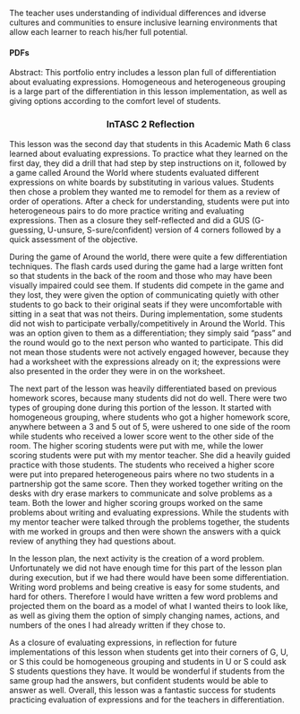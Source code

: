 <p>The teacher uses understanding of individual differences and idverse cultures and communities to ensure inclusive learning environments that allow each learner to reach his/her full potential.</p>
<h4>PDFs</h4>

<p>Abstract: This portfolio entry includes a lesson plan full of differentiation about evaluating expressions. Homogeneous and heterogeneous grouping is a large part of the differentiation in this lesson implementation, as well as giving options according to the comfort level of students. </p>
<h3 align="center">InTASC 2 Reflection</h3>
<p>This lesson was the second day that students in this Academic Math 6 class learned about evaluating expressions. To practice what they learned on the first day, they did a drill that had step by step instructions on it, followed by a game called Around the World where students evaluated different expressions on white boards by substituting in various values. Students then chose a problem they wanted me to remodel for them as a review of order of operations. After a check for understanding, students were put into heterogeneous pairs to do more practice writing and evaluating expressions. Then as a closure they self-reflected and did a GUS (G-guessing, U-unsure, S-sure/confident) version of 4 corners followed by a quick assessment of the objective.</p>
<p>During the game of Around the world, there were quite a few differentiation techniques. The flash cards used during the game had a large written font so that students in the back of the room and those who may have been visually impaired could see them. If students did compete in the game and they lost, they were given the option of communicating quietly with other students to go back to their original seats if they were uncomfortable with sitting in a seat that was not theirs. During implementation, some students did not wish to participate verbally/competitively in Around the World. This was an option given to them as a differentiation; they simply said “pass” and the round would go to the next person who wanted to participate. This did not mean those students were not actively engaged however, because they had a worksheet with the expressions already on it; the expressions were also presented in the order they were in on the worksheet.</p>
<p>The next part of the lesson was heavily differentiated based on previous homework scores, because many students did not do well. There were two types of grouping done during this portion of the lesson. It started with homogeneous grouping, where students who got a higher homework score, anywhere between a 3 and 5 out of 5, were ushered to one side of the room while students who received a lower score went to the other side of the room. The higher scoring students were put with me, while the lower scoring students were put with my mentor teacher. She did a heavily guided practice with those students. The students who received a higher score were put into prepared heterogeneous pairs where no two students in a partnership got the same score. Then they worked together writing on the desks with dry erase markers to communicate and solve problems as a team. Both the lower and higher scoring groups worked on the same problems about writing and evaluating expressions. While the students with my mentor teacher were talked through the problems together, the students with me worked in groups and then were shown the answers with a quick review of anything they had questions about.</p>
<p>In the lesson plan, the next activity is the creation of a word problem. Unfortunately we did not have enough time for this part of the lesson plan during execution, but if we had there would have been some differentiation. Writing word problems and being creative is easy for some students, and hard for others. Therefore I would have written a few word problems and projected them on the board as a model of what I wanted theirs to look like, as well as giving them the option of simply changing names, actions, and numbers of the ones I had already written if they chose to.</p>
<p>As a closure of evaluating expressions, in reflection for future implementations of this lesson when students get into their corners of G, U, or S this could be homogeneous grouping and students in U or S could ask S students questions they have. It would be wonderful if students from the same group had the answers, but confident students would be able to answer as well. Overall, this lesson was a fantastic success for students practicing evaluation of expressions and for the teachers in differentiation.</p>

